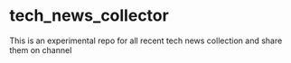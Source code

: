 # tech_news_collector
This is an experimental repo for all recent tech news collection and share them on channel
